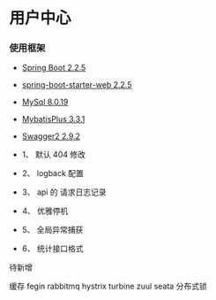 # 用户中心

### 使用框架

* [Spring Boot 2.2.5](https://maven.apache.org/guides/index.html)
* [spring-boot-starter-web 2.2.5](https://docs.spring.io/spring-boot/docs/2.2.5.RELEASE/maven-plugin/)
* [MySql 8.0.19](https://docs.spring.io/spring-boot/docs/2.2.5.RELEASE/reference/htmlsingle/#boot-features-developing-web-applications)
* [MybatisPlus 3.3.1](https://docs.spring.io/spring-boot/docs/2.2.5.RELEASE/reference/htmlsingle/#boot-features-amqp)
* [Swagger2 2.9.2](https://mybatis.org/spring-boot-starter/mybatis-spring-boot-autoconfigure/)

* 1、 默认 404 修改 
* 2、 logback 配置
* 3、 api 的 请求日志记录
* 4、 优雅停机
* 5、 全局异常捕获
* 6、 统计接口格式

待新增

缓存
fegin
rabbitmq
hystrix
turbine
zuul
seata
分布式锁


